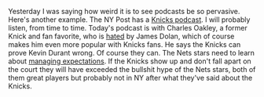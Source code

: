 Yesterday I was saying how weird it is to see podcasts be so pervasive. Here's another example. The NY Post has a <a href="https://nypost.com/2019/10/29/charles-oakley-sounds-ready-to-re-enter-the-knicks-fold/">Knicks podcast</a>. I will probably listen, from time to time. Today's podcast is with Charles Oakley, a former Knick and fan favorite, who is <a href="https://duckduckgo.com/?q=charles+oakley+james+dolan&t=h_&ia=web">hated</a> by James Dolan, which of course makes him even more popular with Knicks fans. He says the Knicks can prove Kevin Durant wrong. Of course they can. The Nets stars need to learn about <a href="https://duckduckgo.com/?q=managing+expectations&t=h_&ia=web">managing expectations</a>. If the Knicks show up and don't fall apart on the court they will have exceeded the bullshit hype of the Nets stars, both of them great players but probably not in NY after what they've said about the Knicks. 
